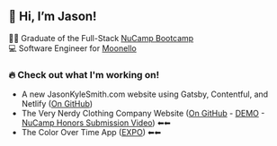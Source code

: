 ## 👋 Hi, I’m Jason!  
👨‍🎓 Graduate of the Full-Stack [NuCamp Bootcamp](https://nucamp.co)  
💻 Software Engineer for [Moonello](https://moonello.com)  

### 🔥 Check out what I'm working on!  
* A new JasonKyleSmith.com website using Gatsby, Contentful, and Netlify ([On GitHub](https://github.com/jasonkylesmith/jasonkylesmith.com))
* The Very Nerdy Clothing Company Website ([On GitHub](https://github.com/jasonkylesmith/verynerdy-product-website-v2) - [DEMO](https://jasonkylesmith.github.io/verynerdy-product-website-v2/) - [NuCamp Honors Submission Video](https://youtu.be/C9fxidJQpSw)) ⬅⬅
* The Color Over Time App ([EXPO](https://expo.io/@jasonkylesmith/color-over-time)) ⬅⬅

<!---
jasonkylesmith/jasonkylesmith is a ✨ special ✨ repository because its `README.md` (this file) appears on your GitHub profile.
You can click the Preview link to take a look at your changes.
--->
